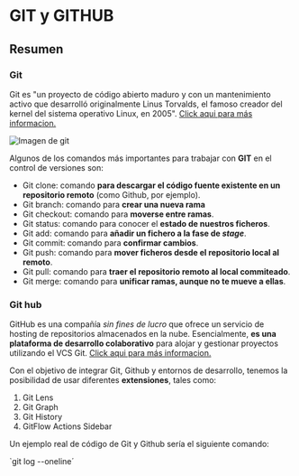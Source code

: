 # GIT y GITHUB

## Resumen


### Git

Git es "un proyecto de código abierto maduro y con un mantenimiento activo que desarrolló originalmente Linus Torvalds, el famoso creador del kernel del sistema operativo Linux, en 2005". [Click aqui para más informacion.](https://www.atlassian.com/es/git/tutorials/what-is-git)


![Imagen de git](https://upload.wikimedia.org/wikipedia/commons/e/e0/Git-logo.svg )

Algunos de los comandos más importantes para trabajar con **GIT** en el control de versiones son:

+ Git clone: comando **para descargar el código fuente existente en un repositorio remoto** (como Github, por ejemplo).
+ Git branch: comando para **crear una nueva rama** 
+ Git checkout: comando para **moverse entre ramas**.
+ Git status: comando para conocer el **estado de nuestros ficheros**.
+ Git add: comando para **añadir un fichero a la fase de _stage_**.
+ Git commit: comando para **confirmar cambios**.
+ Git push: comando para **mover ficheros desde el repositorio local al remoto**.
+ Git pull: comando para **traer el repositorio remoto al local commiteado**.
+ Git merge: comando para **unificar ramas, aunque no te mueve a ellas**.



### Git hub

GitHub es una compañía _sin fines de lucro_ que ofrece un servicio de hosting de
repositorios almacenados en la nube. Esencialmente, **es una plataforma de desarrollo
colaborativo** para alojar y gestionar proyectos utilizando el VCS Git. [Click aqui para más informacion.](https://blog.hubspot.com/website/what-is-github-used-for)

Con el objetivo de integrar Git, Github y entornos de desarrollo, tenemos la posibilidad de usar diferentes **extensiones**, tales como:
1. Git Lens
2. Git Graph
3. Git History
4. GitFlow Actions Sidebar


Un ejemplo real de código de Git y Github sería el siguiente comando: 


`git log --oneline´







